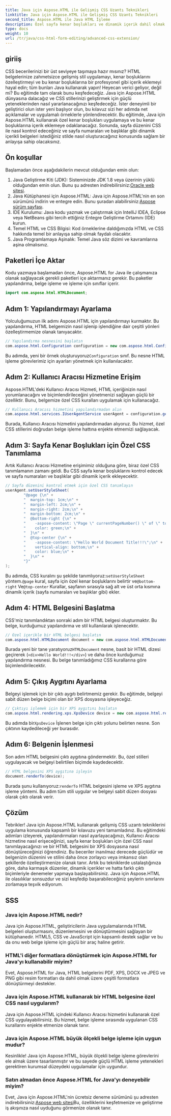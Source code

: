 ```yaml
---
title: Java için Aspose.HTML ile Gelişmiş CSS Uzantı Teknikleri
linktitle: Java için Aspose.HTML ile Gelişmiş CSS Uzantı Teknikleri
second_title: Aspose.HTML ile Java HTML İşleme
description: Özel sayfa kenar boşlukları ve dinamik içerik dahil olmak üzere gelişmiş CSS tekniklerini uygulamak için Aspose.HTML for Java'yı nasıl kullanacağınızı öğrenin. Geliştiriciler için ayrıntılı, uygulamalı bir eğitim.
type: docs
weight: 10
url: /tr/java/css-html-form-editing/advanced-css-extension/
---
```

## giriiş
CSS becerilerinizi bir üst seviyeye taşımaya hazır mısınız? HTML belgelerinize zahmetsizce gelişmiş stil uygulamayı, kenar boşluklarını özelleştirmeyi ve bu kenar boşluklarına bir profesyonel gibi içerik eklemeyi hayal edin; tüm bunları Java kullanarak yapın! Heyecan verici geliyor, değil mi? Bu eğitimde tam olarak bunu keşfedeceğiz. Java için Aspose.HTML dünyasına dalacağız ve CSS stillerinizi geliştirmek için güçlü yeteneklerinden nasıl yararlanacağınızı keşfedeceğiz. İster deneyimli bir geliştirici olun ister yeni başlıyor olun, bu kılavuz sizi her adımda net açıklamalar ve uygulamalı örneklerle yönlendirecektir.
Bu eğitimde, Java için Aspose.HTML kullanarak özel kenar boşlukları uygulamaya ve bu kenar boşluklarına içerik eklemeye odaklanacağız. Sonunda, sayfa düzenini CSS ile nasıl kontrol edeceğiniz ve sayfa numaraları ve başlıklar gibi dinamik içerikli belgeleri istediğiniz stilde nasıl oluşturacağınız konusunda sağlam bir anlayışa sahip olacaksınız.
## Ön koşullar
Başlamadan önce aşağıdakilerin mevcut olduğundan emin olun:
1. Java Geliştirme Kiti (JDK): Sisteminizde JDK 1.8 veya üzerinin yüklü olduğundan emin olun. Bunu şu adresten indirebilirsiniz:[Oracle web sitesi](https://www.oracle.com/java/technologies/javase-jdk11-downloads.html).
2.  Java Kütüphanesi için Aspose.HTML: Java için Aspose.HTML'nin en son sürümünü indirin ve entegre edin. Bunu şuradan alabilirsiniz:[Aspose sürüm sayfası](https://releases.aspose.com/html/java/).
3. IDE Kurulumu: Java kodu yazmak ve çalıştırmak için IntelliJ IDEA, Eclipse veya NetBeans gibi tercih ettiğiniz Entegre Geliştirme Ortamını (IDE) kurun.
4. Temel HTML ve CSS Bilgisi: Kod örneklerine daldığımızda HTML ve CSS hakkında temel bir anlayışa sahip olmak faydalı olacaktır.
5. Java Programlamaya Aşinalık: Temel Java söz dizimi ve kavramlarına aşina olmalısınız.
## Paketleri İçe Aktar
Kodu yazmaya başlamadan önce, Aspose.HTML for Java ile çalışmanıza olanak sağlayacak gerekli paketleri içe aktarmanız gerekir. Bu paketler yapılandırma, belge işleme ve işleme için sınıflar içerir.
```java
import com.aspose.html.HTMLDocument;
```
## Adım 1: Yapılandırmayı Ayarlama
Yolculuğumuzun ilk adımı Aspose.HTML için yapılandırmayı kurmaktır. Bu yapılandırma, HTML belgemizin nasıl işlenip işlendiğine dair çeşitli yönleri özelleştirmemize olanak tanıyacaktır.
```java
// Yapılandırma nesnesini başlatın
com.aspose.html.Configuration configuration = new com.aspose.html.Configuration();
```
 Bu adımda, yeni bir örnek oluşturuyoruz`Configuration` sınıf. Bu nesne HTML işleme görevlerimiz için ayarları yönetmek için kullanılacaktır.
## Adım 2: Kullanıcı Aracısı Hizmetine Erişim
Aspose.HTML'deki Kullanıcı Aracısı Hizmeti, HTML içeriğinizin nasıl yorumlanacağını ve biçimlendirileceğini yönetmenizi sağlayan güçlü bir özelliktir. Bunu, belgemize özel CSS kuralları uygulamak için kullanacağız.
```java
// Kullanıcı Aracısı hizmetini yapılandırmadan alın
com.aspose.html.services.IUserAgentService userAgent = configuration.getService(com.aspose.html.services.IUserAgentService.class);
```
Burada, Kullanıcı Aracısı hizmetini yapılandırmadan alıyoruz. Bu hizmet, özel CSS stillerini doğrudan belge işleme hattına enjekte etmemizi sağlayacak.
## Adım 3: Sayfa Kenar Boşlukları için Özel CSS Tanımlama
Artık Kullanıcı Aracısı Hizmetine erişimimiz olduğuna göre, biraz özel CSS tanımlamanın zamanı geldi. Bu CSS sayfa kenar boşluklarını kontrol edecek ve sayfa numaraları ve başlıklar gibi dinamik içerik ekleyecektir.
```java
// Sayfa düzenini kontrol etmek için özel CSS tanımlayın
userAgent.setUserStyleSheet(
        "@page {\n" +
        "  margin-top: 1cm;\n" +
        "  margin-left: 2cm;\n" +
        "  margin-right: 2cm;\n" +
        "  margin-bottom: 2cm;\n" +
        "  @bottom-right {\n" +
        "    -aspose-content: \"Page \" currentPageNumber() \" of \" totalPagesNumber();\n" +
        "    color: green;\n" +
        "  }\n" +
        "  @top-center {\n" +
        "    -aspose-content: \"Hello World Document Title!!!\";\n" +
        "    vertical-align: bottom;\n" +
        "    color: blue;\n" +
        "  }\n" +
        "}"
);
```
 Bu adımda, CSS kuralını şu şekilde tanımlıyoruz:`setUserStyleSheet` yöntem.`@page` kural, sayfa için özel kenar boşluklarını belirtir ve`@bottom-right` Ve`@top-center` Kurallar, sayfanın sırasıyla sağ alt ve üst orta kısmına dinamik içerik (sayfa numaraları ve başlıklar gibi) ekler.
## Adım 4: HTML Belgesini Başlatma
CSS'miz tanımlandıktan sonraki adım bir HTML belgesi oluşturmaktır. Bu belge, kurduğumuz yapılandırma ve stil kullanılarak işlenecektir.
```java
// Özel içerikle bir HTML belgesi başlatın
com.aspose.html.HTMLDocument document = new com.aspose.html.HTMLDocument("<div>Hello World!!!</div>", ".", configuration);
```
 Burada yeni bir tane yaratıyoruz`HTMLDocument` nesne, basit bir HTML dizesi geçirerek (`<div>Hello World!!!</div>`) ve daha önce kurduğumuz yapılandırma nesnesi. Bu belge tanımladığımız CSS kurallarına göre biçimlendirilecektir.
## Adım 5: Çıkış Aygıtını Ayarlama
Belgeyi işlemek için bir çıktı aygıtı belirtmemiz gerekir. Bu eğitimde, belgeyi sabit düzen belge biçimi olan bir XPS dosyasına işleyeceğiz.
```java
// Çıktıyı işlemek için bir XPS aygıtını başlatın
com.aspose.html.rendering.xps.XpsDevice device = new com.aspose.html.rendering.xps.XpsDevice("output/output.xps");
```
 Bu adımda bir`XpsDevice` İşlenen belge için çıktı yolunu belirten nesne. Son çıktının kaydedileceği yer burasıdır.
## Adım 6: Belgenin İşlenmesi
Son adım HTML belgesini çıktı aygıtına göndermektir. Bu, özel stilleri uygulayacak ve belgeyi belirtilen biçimde kaydedecektir.
```java
// HTML belgesini XPS aygıtına işleyin
document.renderTo(device);
```
 Burada şunu kullanıyoruz:`renderTo` HTML belgesini işleme ve XPS aygıtına işleme yöntemi. Bu adım tüm stili uygular ve belgeyi sabit düzen dosyası olarak çıktı olarak verir.
## Çözüm
Tebrikler! Java için Aspose.HTML kullanarak gelişmiş CSS uzantı tekniklerini uygulama konusunda kapsamlı bir kılavuzu yeni tamamladınız. Bu eğitimdeki adımları izleyerek, yapılandırmaları nasıl ayarlayacağınızı, Kullanıcı Aracısı hizmetine nasıl erişeceğinizi, sayfa kenar boşlukları için özel CSS nasıl tanımlayacağınızı ve bir HTML belgesini bir XPS dosyasına nasıl dönüştüreceğinizi öğrendiniz. Bu beceriler inanılmaz derecede güçlüdür ve belgenizin düzenini ve stilini daha önce zorlayıcı veya imkansız olan şekillerde özelleştirmenize olanak tanır. 
Artık bu tekniklerde ustalaştığınıza göre, daha karmaşık düzenler, dinamik içerikler ve hatta farklı çıktı biçimleriyle denemeler yapmaya başlayabilirsiniz. Java için Aspose.HTML ile olasılıklar sonsuzdur ve sizi keşfedip başarabileceğiniz şeylerin sınırlarını zorlamaya teşvik ediyorum.
## SSS
### Java için Aspose.HTML nedir?
Java için Aspose.HTML, geliştiricilerin Java uygulamalarında HTML belgeleri oluşturmasını, düzenlemesini ve dönüştürmesini sağlayan bir kütüphanedir. HTML5, CSS ve JavaScript için kapsamlı destek sağlar ve bu da onu web belge işleme için güçlü bir araç haline getirir.
### HTML'i diğer formatlara dönüştürmek için Aspose.HTML for Java'yı kullanabilir miyim?
Evet, Aspose.HTML for Java, HTML belgelerini PDF, XPS, DOCX ve JPEG ve PNG gibi resim formatları da dahil olmak üzere çeşitli formatlara dönüştürmeyi destekler.
### Java için Aspose.HTML kullanarak bir HTML belgesine özel CSS nasıl uygularım?
Java için Aspose.HTML içindeki Kullanıcı Aracısı hizmetini kullanarak özel CSS uygulayabilirsiniz. Bu hizmet, belge işleme sırasında uygulanan CSS kurallarını enjekte etmenize olanak tanır.
### Java için Aspose.HTML büyük ölçekli belge işleme için uygun mudur?
Kesinlikle! Java için Aspose.HTML, büyük ölçekli belge işleme görevlerini ele almak üzere tasarlanmıştır ve bu sayede güçlü HTML işleme yetenekleri gerektiren kurumsal düzeydeki uygulamalar için uygundur.
### Satın almadan önce Aspose.HTML for Java'yı deneyebilir miyim?
Evet, Java için Aspose.HTML'nin ücretsiz deneme sürümünü şu adresten indirebilirsiniz:[Aspose web sitesi](https://releases.aspose.com/html/java/)Bu, özelliklerini keşfetmenize ve geliştirme iş akışınıza nasıl uyduğunu görmenize olanak tanır.